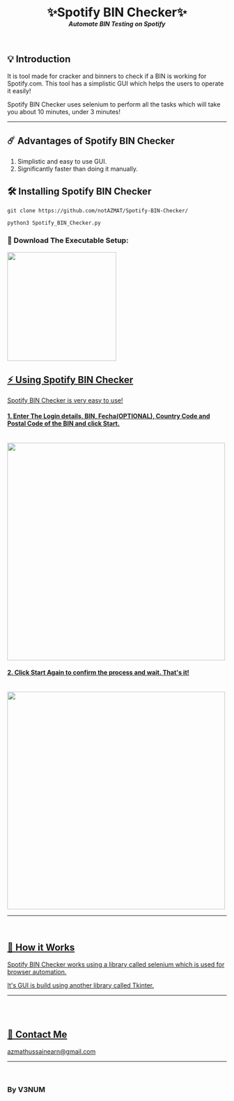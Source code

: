 <p align="center">

  <h1 align="center" style="margin: 0 auto 0 auto;">✨Spotify BIN Checker✨</h1>
  <h5 align="center" style="margin: 0 auto 0 auto;">Automate BIN Testing on Spotify</h5>
  </p>



  <br>
 
## 💡 Introduction

It is tool made for cracker and binners to check if a BIN is working for Spotify.com.
This tool has a simplistic GUI which helps the users to operate it easily!

Spotify BIN Checker uses selenium to perform all the tasks which will take you about 10 minutes, under 3 minutes!

___

## ☄️  Advantages of Spotify BIN Checker
1. Simplistic and easy to use GUI.
2. Significantly faster than doing it manually.


## 🛠  Installing Spotify BIN Checker
```
git clone https://github.com/notAZMAT/Spotify-BIN-Checker/

python3 Spotify_BIN_Checker.py
```
 ### 🎯 Download The Executable Setup:
 <a href="https://github.com/notAZMAT/Spotify_BIN_Checker/files/6829938/sbc_setup.zip" target="_blank"><img src="https://user-images.githubusercontent.com/87519640/125945375-c6302f97-c49c-466c-903b-530e0a5aaade.png" width="250">
<br>
## ⚡️ Using Spotify BIN Checker

Spotify BIN Checker is very easy to use!
#### 1. Enter The Login details, BIN, Fecha(OPTIONAL), Country Code and Postal Code of the BIN and click Start.
<br>
<img src="https://user-images.githubusercontent.com/87519640/125933374-a328866e-b247-4515-aba8-3712a208cc96.png" width="500">

#### 2. Click Start Again to confirm the process and wait. That's it!
<br>
<img src="https://user-images.githubusercontent.com/87519640/125933683-4ac16dec-0864-4659-bc88-4d422b1285d0.png" width="500">


___

<br>

## 📐 How it Works
Spotify BIN Checker works using a library called selenium which is used for browser automation.

It's GUI is build using another library called Tkinter.

___
<br>
<br>

## 📝 Contact Me

azmathussainearn@gmail.com

___
<br>

### By V3NUM
